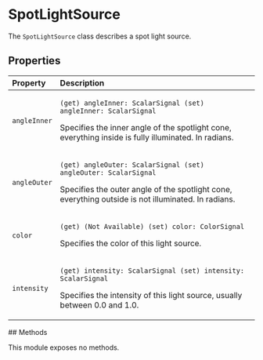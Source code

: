 # SpotLightSource

The `SpotLightSource` class describes a spot light source.

## Properties

<table>
  <thead>
    <tr>
      <th style="text-align:left">Property</th>
      <th style="text-align:left">Description</th>
    </tr>
  </thead>
  <tbody>
    <tr>
      <td style="text-align:left"><code>angleInner</code>
      </td>
      <td style="text-align:left">
        <p><code>(get) angleInner: ScalarSignal (set) angleInner: ScalarSignal</code>
        </p>
        <p>Specifies the inner angle of the spotlight cone, everything inside is
          fully illuminated. In radians.</p>
      </td>
    </tr>
    <tr>
      <td style="text-align:left"><code>angleOuter</code>
      </td>
      <td style="text-align:left">
        <p><code>(get) angleOuter: ScalarSignal (set) angleOuter: ScalarSignal</code>
        </p>
        <p>Specifies the outer angle of the spotlight cone, everything outside is
          not illuminated. In radians.</p>
      </td>
    </tr>
    <tr>
      <td style="text-align:left"><code>color</code>
      </td>
      <td style="text-align:left">
        <p><code>(get) (Not Available) (set) color: ColorSignal</code>
        </p>
        <p>Specifies the color of this light source.</p>
      </td>
    </tr>
    <tr>
      <td style="text-align:left"><code>intensity</code>
      </td>
      <td style="text-align:left">
        <p><code>(get) intensity: ScalarSignal (set) intensity: ScalarSignal</code>
        </p>
        <p>Specifies the intensity of this light source, usually between 0.0 and
          1.0.</p>
      </td>
    </tr>
  </tbody>
</table>## Methods

This module exposes no methods.

